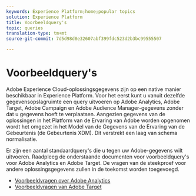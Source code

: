 ```yaml
---
keywords: Experience Platform;home;popular topics
solution: Experience Platform
title: Voorbeeldquery's
topic: queries
translation-type: tm+mt
source-git-commit: 7d5d98d8e32607abf399fdc523d2b3bc99555507

---
```



# Voorbeeldquery&#39;s

Adobe Experience Cloud-oplossingsgegevens zijn op een native manier beschikbaar in Experience Platform. Voor het eerst kunt u vanuit dezelfde gegevensopslagruimte een query uitvoeren op Adobe Analytics, Adobe Target, Adobe Campaign en Adobe Audience Manager-gegevens zonder dat u gegevens hoeft te verplaatsen. Aangezien gegevens van de oplossingen in het Platform van de Ervaring van Adobe worden opgenomen wordt het omgezet in het Model van de Gegevens van de Ervaring van de Gebeurtenis (de Gebeurtenis XDM). Dit verstrekt een laag van schema normalisatie.

Er zijn een aantal standaardquery&#39;s die u tegen uw Adobe-gegevens wilt uitvoeren. Raadpleeg de onderstaande documenten voor voorbeeldquery&#39;s voor Adobe Analytics en Adobe Target. De vragen van de steekproef voor andere oplossingsgegevens zullen in de toekomst worden toegevoegd.

- [Voorbeeldvragen over Adobe Analytics](adobe-analytics.md)
- [Voorbeeldvragen van Adobe Target](adobe-target.md)
